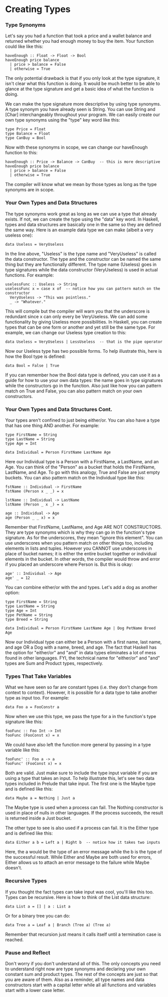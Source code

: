 # Creating Types

### Type Synonyms

Let's say you had a function that took a price and a wallet balance and returned whether you had enough money to buy the item. Your function could like like this:

```
haveEnough :: Float -> Float -> Bool
haveEnough price balance
  | price > balance = False
  | otherwise = True
```

The only potential drawback is that if you only look at the type signature, it isn't clear what this function is doing. It would be much better to be able to glance at the type signature and get a basic idea of what the function is doing.

We can make the type signature more descriptive by using type synonyms. A type synonym you have already seen is String. You can use String and \[Char] interchangeably throughout your program. We can easily create our own type synonyms using the "type" key word like this:

```
type Price = Float
type Balance = Float
type CanBuy = Bool
```

Now with these synonyms in scope, we can change our haveEnough function to this:

```
haveEnough :: Price -> Balance -> CanBuy  -- this is more descriptive
haveEnough price balance
  | price > balance = False
  | otherwise = True
```

The compiler will know what we mean by those types as long as the type synonyms are in scope.

### Your Own Types and Data Structures

The type synonyms work great as long as we can use a type that already exists. If not, we can create the type using the "data" key word. In Haskell, types and data structures are basically one in the same so they are defined the same way. Here is an example data type we can make (albeit a very useless one):

```
data Useless = VeryUseless
```

In the line above, "Useless" is the type name and "VeryUseless" is called the data constructor. The type and the constructor can be named the same thing but they are functionally different. The type name (Useless) goes in type signatures while the data constructor (VeryUseless) is used in actual functions. For example:

```
uselessFunc :: Useless -> String
uselessFunc x = case x of  -- notice how you can pattern match on the constructor
  VeryUseless -> "This was pointless."
  _ -> "Whatever."
```

This will compile but the compiler will warn you that the underscore is redundant since x can only every be VeryUseless. We can add some functionality by giving Useless more possibilities. In Haskell, you can create types that can be one form or another and yet still be the same type. For example, we can change our Useless type creation to this:

```
data Useless = VeryUseless | LessUseless  -- that is the pipe operator
```

Now our Useless type has two possible forms. To help illustrate this, here is how the Bool type is defined:

```
data Bool = False | True
```

If you can remember how the Bool data type is defined, you can use it as a guide for how to use your own data types: the name goes in type signatures while the constructors go in the function. Also just like how you can pattern match on True and False, you can also pattern match on your own constructors.

### Your Own Types and Data Structures Cont.

Your types aren't confined to just being either/or. You can also have a type that has one thing AND another. For example:

```
type FirstName = String
type LastName = String
type Age = Int

data Individual = Person FirstName LastName Age
```

Here our Individual type is a Person with a FirstName, a LastName, and an Age. You can think of the "Person" as a bucket that holds the FirstName, LastName, and Age. To go with this analogy, True and False are just empty buckets. You can also pattern match on the Individual type like this:

```
fstName :: Individual -> FirstName
fstName (Person x _ _) = x

lstName :: Individual -> LastName
lstName (Person _ x _) = x

age :: Individual -> Age
age (Person _ _ x) = x
```

Remember that FirstName, LastName, and Age ARE NOT CONSTRUCTORS. They are type synonyms which is why they can go in the function's type signature. As for the underscores, they mean "ignore this element". You can use underscores when you pattern match on other things too, including elements in lists and tuples. However you CANNOT use underscores in place of bucket names; it is either the entire bucket together or individual elements in the bucket. In other words, the compiler would throw and error if you placed an underscore where Person is. But this is okay:

```
age' :: Individual -> Age
age' _ = 12
```

You can combine either/or with the and types. Let's add a dog as another option:

```
type FirstName = String
type LastName = String
type Age = Int
type PetName = String
type Breed = String

data Individual = Person FirstName LastName Age | Dog PetName Breed Age
```

Now our Individual type can either be a Person with a first name, last name, and age OR a Dog with a name, breed, and age. The fact that Haskell has the option for "either/or" and "and" in data types eliminates a lot of mess found in other languages. FYI, the technical name for "either/or" and "and" types are Sum and Product types, respectively.

### Types That Take Variables

What we have seen so far are constant types (i.e. they don't change from context to context). However, it is possible for a data type to take another type as input too. For example:

```
data Foo a = FooConstr a
```

Now when we use this type, we pass the type for a in the function's type signature like this:

```
fooFunc :: Foo Int -> Int
fooFunc (FooConst x) = x
```

We could have also left the function more general by passing in a type variable like this:

```
fooFunc' :: Foo a -> a
fooFunc' (FooConst x) = x
```

Both are valid. Just make sure to include the type input variable if you are using a type that takes an input. To help illustrate this, let's see two data types included in Prelude that take input. The first one is the Maybe type and is defined like this:

```
data Maybe a = Nothing | Just a
```

The Maybe type is used when a process can fail. The Nothing constructor is used in place of nulls in other languages. If the process succeeds, the result is returned inside a Just bucket.&#x20;

The other type to see is also used if a process can fail. It is the Either type and is defined like this:

```
data Either a b = Left a | Right b  -- notice how it takes two inputs
```

Here, the a would be the type of an error message while the b is the type of the successful result. While Either and Maybe are both used for errors, Either allows us to attach an error message to the failure while Maybe doesn't.

### Recursive Types

If you thought the fact types can take input was cool, you'll like this too. Types can be recursive. Here is how to think of the List data structure:

```
data List a = [] | a : List a
```

Or for a binary tree you can do:

```
data Tree a = Leaf a | Branch (Tree a) (Tree a)
```

Remember that recursion just means it calls itself until a termination case is reached.

### Pause and Reflect

Don't worry if you don't understand all of this. The only concepts you need to understand right now are type synonyms and declaring your own constant sum and product types. The rest of the concepts are just so that you are aware of them. Also as a reminder, all type names and data constructors start with a capital letter while all all functions and variables start with a lower case letter.&#x20;

